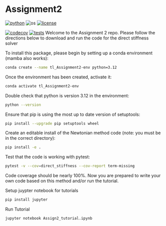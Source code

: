 # Assignment2

[![python](https://img.shields.io/badge/python-3.12-blue.svg)](https://www.python.org/)
![os](https://img.shields.io/badge/os-ubuntu%20|%20macos%20|%20windows-blue.svg)
[![license](https://img.shields.io/badge/license-MIT-green.svg)](https://github.com/sandialabs/sibl#license)


[![codecov](https://codecov.io/gh/tuckluck/Assignment2/graph/badge.svg?token=TKF4CLV1G5)](https://codecov.io/gh/tuckluck/Assignment2)
[![tests](https://github.com/tuckluck/Assignment2/actions/workflows/tests.yml/badge.svg)](https://github.com/tuckluck/Assignment2/actions)
Welcome to the Assignment 2 repo. Please follow the directions below to download and run the code for the direct stiffness solver

To install this package, please begin by setting up a conda environment (mamba also works):
```bash
conda create --name tl_Assignment2-env python=3.12
```
Once the environment has been created, activate it:

```bash
conda activate tl_Assignment2-env
```
Double check that python is version 3.12 in the environment:
```bash
python --version
```
Ensure that pip is using the most up to date version of setuptools:
```bash
pip install --upgrade pip setuptools wheel
```

Create an editable install of the Newtonian method code (note: you must be in the correct directory):
```bash
pip install -e .
```
Test that the code is working with pytest:
```bash
pytest -v --cov=direct_stiffness --cov-report term-missing
```
Code coverage should be nearly 100%. Now you are prepared to write your own code based on this method and/or run the tutorial. 

Setup juypter notebook for tutorials

```bash
pip install jupyter
```

Run Tutorial
```bash
jupyter notebook Assign2_tutorial.ipynb
```


